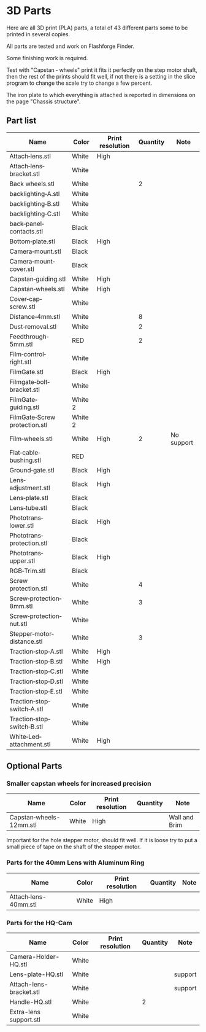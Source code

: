 # 3D Parts
Here are all 3D print (PLA) parts, a total of 43 different parts some to be printed in several copies.

All parts are tested and work on Flashforge Finder.

Some finishing work is required.

Test with "Capstan ‐ wheels" print it fits it perfectly on the step motor shaft, then the rest of the prints should fit well, if not there is a setting in the slice program to change the scale try to change a few percent.

The iron plate to which everything is attached is reported in dimensions on the page "Chassis structure".



## Part list
Name | Color | Print resolution | Quantity | Note
-----|-------|------------------|----------|------
Attach‐lens.stl | White | High | |
Attach‐lens‐bracket.stl | White | | |
Back wheels.stl | White | | 2 |
backlighting‐A.stl | White | | |
backlighting‐B.stl | White | | |
backlighting‐C.stl | White | | |
back‐panel‐contacts.stl | Black | | |
Bottom‐plate.stl | Black | High | |
Camera‐mount.stl | Black | | |
Camera‐mount‐cover.stl | Black | | |
Capstan‐guiding.stl | White | High | |
Capstan‐wheels.stl | White | High | |
Cover‐cap‐screw.stl | White | | |
Distance‐4mm.stl | White | | 8 |
Dust‐removal.stl | White | | 2 |
Feedthrough‐5mm.stl | RED | | 2 |
Film‐control‐right.stl | White | | |
FilmGate.stl | Black | High | |
Filmgate‐bolt‐bracket.stl | White | | |
FilmGate‐guiding.stl | White 2 |
FilmGate‐Screw protection.stl | White 2 |
Film‐wheels.stl | White | High | 2 | No support
Flat‐cable‐bushing.stl | RED | | |
Ground‐gate.stl | Black | High | |
Lens‐adjustment.stl | Black | High | |
Lens‐plate.stl | Black | | |
Lens‐tube.stl | Black | | |
Phototrans‐lower.stl | Black | High | |
Phototrans‐protection.stl | Black | | |
Phototrans‐upper.stl | Black | High | |
RGB‐Trim.stl | Black | | |
Screw protection.stl | White | | 4 |
Screw‐protection‐8mm.stl | White | | 3 |
Screw‐protection‐nut.stl | White | | |
Stepper‐motor‐distance.stl | White | | 3 |
Traction‐stop‐A.stl | White | High | |
Traction‐stop‐B.stl | White | High | |
Traction‐stop‐C.stl | White | | |
Traction‐stop‐D.stl | White | | |
Traction‐stop‐E.stl | White | | |
Traction‐stop‐switch‐A.stl | White | | |
Traction‐stop‐switch‐B.stl | White | | |
White‐Led‐attachment.stl | White | High | |

## Optional Parts
### Smaller capstan wheels for increased precision
Name | Color | Print resolution | Quantity | Note
-----|-------|------------------|----------|------
Capstan‐wheels-12mm.stl | White | High | | Wall and Brim

Important for the hole stepper motor, should fit well.
If it is loose try to put a small piece of tape on the shaft of the stepper motor. 

### Parts for the 40mm Lens with Aluminum Ring
Name | Color | Print resolution | Quantity | Note
-----|-------|------------------|----------|------
Attach‐lens-40mm.stl | White | High | |

### Parts for the HQ-Cam
Name | Color | Print resolution | Quantity | Note
-----|-------|------------------|----------|------
Camera-Holder-HQ.stl | White
Lens-plate-HQ.stl | White | | | support
Attach-lens-bracket.stl | White | | | support
Handle-HQ.stl | White | | 2
Extra-lens support.stl | White